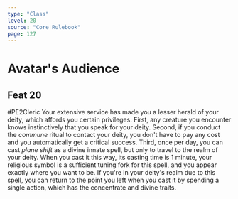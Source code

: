 ```yaml
---
type: "Class"
level: 20
source: "Core Rulebook"
page: 127
---
```

# Avatar's Audience
## Feat 20
#PE2Cleric
Your extensive service has made you a lesser herald of your deity, which affords you certain privileges. First, any creature you encounter knows instinctively that you speak for your deity. Second, if you conduct the *commune* ritual to contact your deity, you don't have to pay any cost and you automatically get a critical success. Third, once per day, you can cast *plane shift* as a divine innate spell, but only to travel to the realm of your deity. When you cast it this way, its casting time is 1 minute, your religious symbol is a sufficient tuning fork for this spell, and you appear exactly where you want to be. If you're in your deity's realm due to this spell, you can return to the point you left when you cast it by spending a single action, which has the concentrate and divine traits.